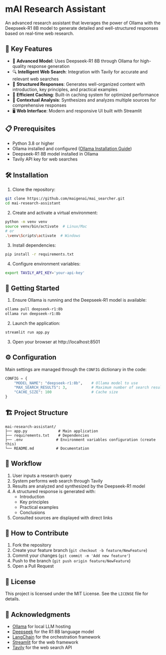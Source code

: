 # mAI Research Assistant

An advanced research assistant that leverages the power of Ollama with the Deepseek-R1 8B model to generate detailed and well-structured responses based on real-time web research.

## 🌟 Key Features

- 🤖 **Advanced Model**: Uses Deepseek-R1 8B through Ollama for high-quality response generation
- 🔍 **Intelligent Web Search**: Integration with Tavily for accurate and relevant web searches
- 📝 **Structured Responses**: Generates well-organized content with introduction, key principles, and practical examples
- 💾 **Efficient Caching**: Built-in caching system for optimized performance
- 🎯 **Contextual Analysis**: Synthesizes and analyzes multiple sources for comprehensive responses
- 🖥️ **Web Interface**: Modern and responsive UI built with Streamlit

## 📋 Prerequisites

- Python 3.8 or higher
- Ollama installed and configured ([Ollama Installation Guide](https://github.com/ollama/ollama))
- Deepseek-R1 8B model installed in Ollama
- Tavily API key for web searches

## 🛠️ Installation

1. Clone the repository:
```bash
git clone https://github.com/maigenai/mai_searcher.git
cd mai-research-assistant
```

2. Create and activate a virtual environment:
```bash
python -m venv venv
source venv/bin/activate  # Linux/Mac
# or
.\venv\Scripts\activate  # Windows
```

3. Install dependencies:
```bash
pip install -r requirements.txt
```

4. Configure environment variables:
```bash
export TAVILY_API_KEY='your-api-key'
```

## 🚀 Getting Started

1. Ensure Ollama is running and the Deepseek-R1 model is available:
```bash
ollama pull deepseek-r1:8b
ollama run deepseek-r1:8b
```

2. Launch the application:
```bash
streamlit run app.py
```

3. Open your browser at http://localhost:8501

## ⚙️ Configuration

Main settings are managed through the `CONFIG` dictionary in the code:

```python
CONFIG = {
    "MODEL_NAME": "deepseek-r1:8b",    # Ollama model to use
    "MAX_SEARCH_RESULTS": 3,           # Maximum number of search results
    "CACHE_SIZE": 100                  # Cache size
}
```

## 🏗️ Project Structure

```
mai-research-assistant/
├── app.py              # Main application
├── requirements.txt    # Dependencies
├── .env               # Environment variables configuration (create this)
└── README.md          # Documentation
```

## 🔄 Workflow

1. User inputs a research query
2. System performs web search through Tavily
3. Results are analyzed and synthesized by the Deepseek-R1 model
4. A structured response is generated with:
   - Introduction
   - Key principles
   - Practical examples
   - Conclusions
5. Consulted sources are displayed with direct links

## 🤝 How to Contribute

1. Fork the repository
2. Create your feature branch (`git checkout -b feature/NewFeature`)
3. Commit your changes (`git commit -m 'Add new feature'`)
4. Push to the branch (`git push origin feature/NewFeature`)
5. Open a Pull Request

## 📄 License

This project is licensed under the MIT License. See the `LICENSE` file for details.

## 🙏 Acknowledgments

- [Ollama](https://ollama.ai/) for local LLM hosting
- [Deepseek](https://github.com/deepseek-ai/DeepSeek-LLM) for the R1 8B language model
- [LangChain](https://github.com/langchain-ai/langchain) for the orchestration framework
- [Streamlit](https://streamlit.io/) for the web framework
- [Tavily](https://tavily.com/) for the web search API
